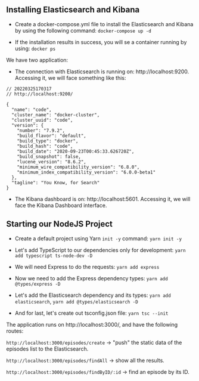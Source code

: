 ## Installing Elasticsearch and Kibana

- Create a docker-compose.yml file to install the Elasticsearch and Kibana by using the following command:
`docker-compose up -d`

- If the installation results in success, you will se a container running by using:
`docker ps`

We have two application:

- The connection with Elasticsearch is running on: http://localhost:9200. Accessing it, we will face something like this:
```
// 20220325170317
// http://localhost:9200/

{
  "name": "code",
  "cluster_name": "docker-cluster",
  "cluster_uuid": "code",
  "version": {
    "number": "7.9.2",
    "build_flavor": "default",
    "build_type": "docker",
    "build_hash": "code",
    "build_date": "2020-09-23T00:45:33.626720Z",
    "build_snapshot": false,
    "lucene_version": "8.6.2",
    "minimum_wire_compatibility_version": "6.8.0",
    "minimum_index_compatibility_version": "6.0.0-beta1"
  },
  "tagline": "You Know, for Search"
}
```

- The Kibana dashboard is on: http://localhost:5601. Accessing it, we will face the Kibana Dashboard interface.


## Starting our NodeJS Project

- Create a default project using Yarn `init -y` command:
`yarn init -y`

- Let's add TypeScript to our dependencies only for development:
`yarn add typescript ts-node-dev -D`

- We will need Express to do the requests:
`yarn add express`

- Now we need to add the Express dependency types:
`yarn add @types/express -D`

- Let's add the Elasticsearch dependency and its types:
`yarn add elasticsearch`, `yarn add @types/elasticsearch -D`

- And for last, let's create out tsconfig.json file:
`yarn tsc --init`


The application runs on http://localhost:3000/, and have the following routes:

`http://localhost:3000/episodes/create` -> "push" the static data of the episodes list to the Elasticsearch.

`http://localhost:3000/episodes/findAll` -> show all the results.

`http://localhost:3000/episodes/findByID/:id` -> find an episode by its ID.

